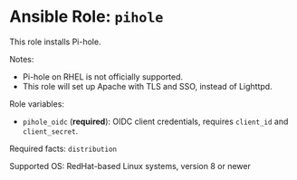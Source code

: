 # Ansible Role: `pihole`

This role installs Pi-hole.

Notes:

- Pi-hole on RHEL is not officially supported.
- This role will set up Apache with TLS and SSO, instead of Lighttpd.

Role variables:

- `pihole_oidc` (**required**): OIDC client credentials, requires `client_id` and `client_secret`.

Required facts: `distribution`

Supported OS: RedHat-based Linux systems, version 8 or newer
